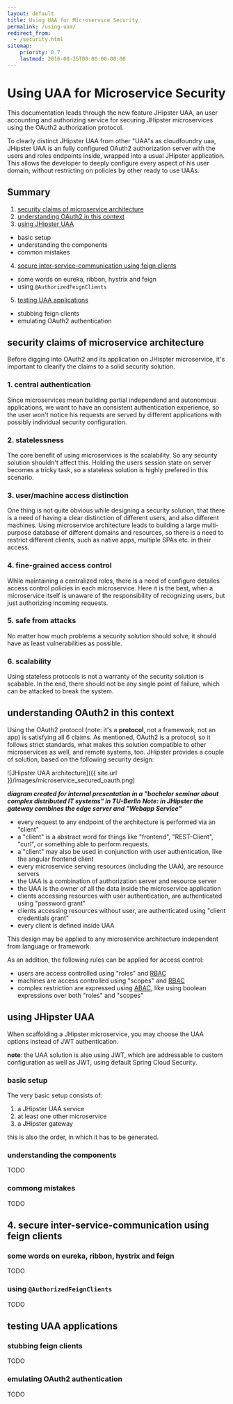 ```yaml
---
layout: default
title: Using UAA for Microservice Security
permalink: /using-uaa/
redirect_from:
  - /security.html
sitemap:
    priority: 0.7
    lastmod: 2016-08-25T00:00:00-00:00
---
```

# <i class="fa fa-sitemap"></i> Using UAA for Microservice Security

This documentation leads through the new feature JHipster UAA, an user accounting
and authorizing service for securing JHipster microservices using the OAuth2
authorization protocol.

To clearly distinct JHipster UAA from other "UAA"s as cloudfoundry uaa, JHipster UAA
is an fully configured OAuth2 authorization server with the users and roles endpoints
inside, wrapped into a usual JHipster application. This allows the developer to
deeply configure every aspect of his user domain, without restricting on policies
by other ready to use UAAs.


## Summary

1. [security claims of microservice architecture](#claims)
2. [understanding OAuth2 in this context](#oauth2)
3. [using JHipster UAA](#jhipster-uaa)
  * basic setup
  * understanding the components
  * common mistakes
4. [secure inter-service-communication using feign clients](#inter-service-communication)
  * some words on eureka, ribbon, hystrix and feign
  * using `@AuthorizedFeignClients`
5. [testing UAA applications](#testing)
  * stubbing feign clients
  * emulating OAuth2 authentication


## <a name="claims"></a> security claims of microservice architecture

Before digging into OAuth2 and its application on JHispter microservice, it's important
to clearify the claims to a solid security solution.

### 1. central authentication

Since microservices mean building partial independend and autonomous applications, we want
to have an consistent authentication experience, so the user won't notice his
requests are served by different applications with possibly individual security
configuration.

### 2. statelessness

The core benefit of using microservices is the scalability. So any security solution
shouldn't affect this. Holding the users session state on server becomes a tricky
task, so a stateless solution is highly prefered in this scenario.

### 3. user/machine access distinction

One thing is not quite obvious while designing a security solution, that there
is a need of having a clear distinction of different users, and also different
machines. Using microservice architecture leads to building a large multi-purpose
database of different domains and resources, so there is a need to restrict different
clients, such as native apps, multiple SPAs etc. in their access.

### 4. fine-grained access control

While maintaining a centralized roles, there is a need of configure detailes
access control policies in each microservice. Here it is the best, when a microservice
itself is unaware of the responsibility of recognizing users, but just authorizing
incoming requests.

### 5. safe from attacks

No matter how much problems a security solution should solve, it should have as
least vulnerabilities as possible.

### 6. scalability

Using stateless protocols is not a warranty of the security solution is scabable.
In the end, there should not be any single point of failure, which can be attacked
to break the system.


## <a name="oauth2"></a> understanding OAuth2 in this context

Using the OAuth2 protocol (note: it's a **protocol**, not a framework, not an app)
is satisfying all 6 claims. As mentioned, OAuth2 is a protocol, so it follows
strict standards, what makes this solution compatible to other microservices as well,
and remote systems, too. JHipster provides a couple of solution, based on the
following security design:

![JHipster UAA architecture]({{ site.url }}/images/microservice_secured_oauth.png)

***diagram created for internal presentation in a "bachelor seminar about complex distributed IT systems" in TU-Berlin***
***Note: in JHipster the gateway combines the edge server and "Webapp Service"***


* every request to any endpoint of the architecture is performed via an "client"
* a "client" is a abstract word for things like "frontend", "REST-Client", "curl", or something able to perform requests.
* a "client" may also be used in conjunction with user authentication, like the angular frontend client
* every microservice serving resources (including the UAA), are resource servers
* the UAA is a combination of authorization server and resource server
* the UAA is the owner of all the data inside the microservice application
* clients accessing resources with user authentication, are authenticated using "password grant"
* clients accessing resources without user, are authenticated using "client credentials grant"
* every client is defined inside UAA

This design may be applied to any microservice architecture independent from
language or framework.


As an addition, the following rules can be applied for access control:

* users are access controlled using "roles" and [RBAC][]
* machines are access controlled using "scopes" and [RBAC][]
* complex restriction are expressed using [ABAC][], like using boolean expressions over both "roles" and "scopes"

## <a name="jhipster-uaa"></a> using JHipster UAA

When scaffolding a JHipster microservice, you may choose the UAA options instead
of JWT authentication.

**note**: the UAA solution is also using JWT, which are addressable to custom configuration
as well as JWT, using default Spring Cloud Security.

### basic setup

The very basic setup consists of:

1. a JHipster UAA service
2. at least one other microservice
3. a JHipster gateway

this is also the order, in which it has to be generated.


### understanding the components

TODO

### commong mistakes

TODO

## <a name="inter-service-communication"></a> 4. secure inter-service-communication using feign clients

### some words on eureka, ribbon, hystrix and feign

TODO

### using `@AuthorizedFeignClients`

TODO

## <a name="testing"></a> testing UAA applications


### stubbing feign clients

TODO

### emulating OAuth2 authentication

TODO



[RBAC]: https://de.wikipedia.org/wiki/Role_Based_Access_Control
[ABAC]: https://en.wikipedia.org/wiki/Attribute-Based_Access_Control
